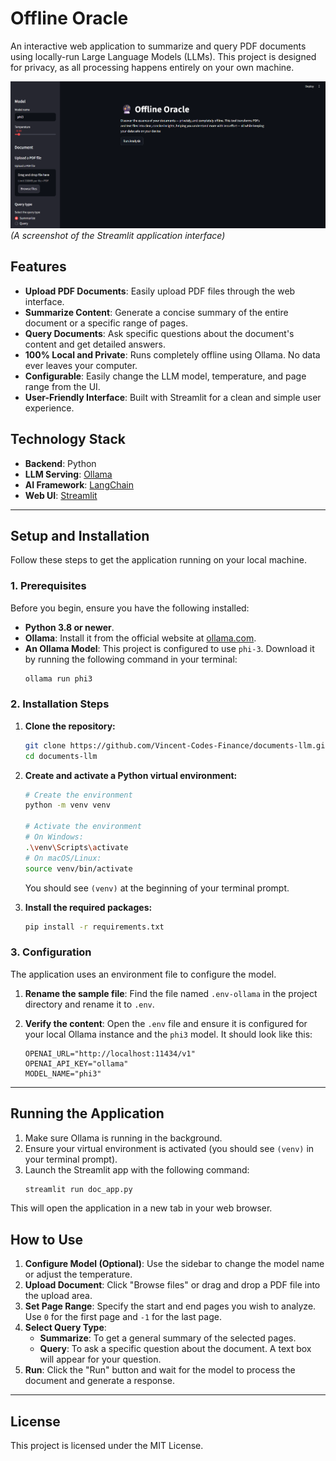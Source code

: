 # Offline Oracle

An interactive web application to summarize and query PDF documents using locally-run Large Language Models (LLMs). This project is designed for privacy, as all processing happens entirely on your own machine.

![Application Screenshot](screenshot.png)
*(A screenshot of the Streamlit application interface)*

## Features

- **Upload PDF Documents**: Easily upload PDF files through the web interface.
- **Summarize Content**: Generate a concise summary of the entire document or a specific range of pages.
- **Query Documents**: Ask specific questions about the document's content and get detailed answers.
- **100% Local and Private**: Runs completely offline using Ollama. No data ever leaves your computer.
- **Configurable**: Easily change the LLM model, temperature, and page range from the UI.
- **User-Friendly Interface**: Built with Streamlit for a clean and simple user experience.

## Technology Stack

- **Backend**: Python
- **LLM Serving**: [Ollama](https://ollama.com/)
- **AI Framework**: [LangChain](https://www.langchain.com/)
- **Web UI**: [Streamlit](https://streamlit.io/)

---

## Setup and Installation

Follow these steps to get the application running on your local machine.

### 1. Prerequisites

Before you begin, ensure you have the following installed:
- **Python 3.8 or newer**.
- **Ollama**: Install it from the official website at [ollama.com](https://ollama.com/).
- **An Ollama Model**: This project is configured to use `phi-3`. Download it by running the following command in your terminal:
  ```bash
  ollama run phi3
  ```

### 2. Installation Steps

1.  **Clone the repository:**
    ```bash
    git clone https://github.com/Vincent-Codes-Finance/documents-llm.git
    cd documents-llm
    ```

2.  **Create and activate a Python virtual environment:**
    ```bash
    # Create the environment
    python -m venv venv

    # Activate the environment
    # On Windows:
    .\venv\Scripts\activate
    # On macOS/Linux:
    source venv/bin/activate
    ```
    You should see `(venv)` at the beginning of your terminal prompt.

3.  **Install the required packages:**
    ```bash
    pip install -r requirements.txt
    ```

### 3. Configuration

The application uses an environment file to configure the model.

1.  **Rename the sample file**: Find the file named `.env-ollama` in the project directory and rename it to `.env`.

2.  **Verify the content**: Open the `.env` file and ensure it is configured for your local Ollama instance and the `phi3` model. It should look like this:
    ```
    OPENAI_URL="http://localhost:11434/v1"
    OPENAI_API_KEY="ollama"
    MODEL_NAME="phi3"
    ```

---

## Running the Application

1.  Make sure Ollama is running in the background.
2.  Ensure your virtual environment is activated (you should see `(venv)` in your terminal prompt).
3.  Launch the Streamlit app with the following command:
    ```bash
    streamlit run doc_app.py
    ```
This will open the application in a new tab in your web browser.

## How to Use

1.  **Configure Model (Optional)**: Use the sidebar to change the model name or adjust the temperature.
2.  **Upload Document**: Click "Browse files" or drag and drop a PDF file into the upload area.
3.  **Set Page Range**: Specify the start and end pages you wish to analyze. Use `0` for the first page and `-1` for the last page.
4.  **Select Query Type**:
    - **Summarize**: To get a general summary of the selected pages.
    - **Query**: To ask a specific question about the document. A text box will appear for your question.
5.  **Run**: Click the "Run" button and wait for the model to process the document and generate a response.

---

## License

This project is licensed under the MIT License.